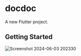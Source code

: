 # docdoc

A new Flutter project.

## Getting Started


 ![Screenshot 2024-06-03 202330](https://github.com/taha2901/doc_reservation/assets/93037873/3e4dd22d-94b7-4bc0-8ee4-578c8a7b8810)
